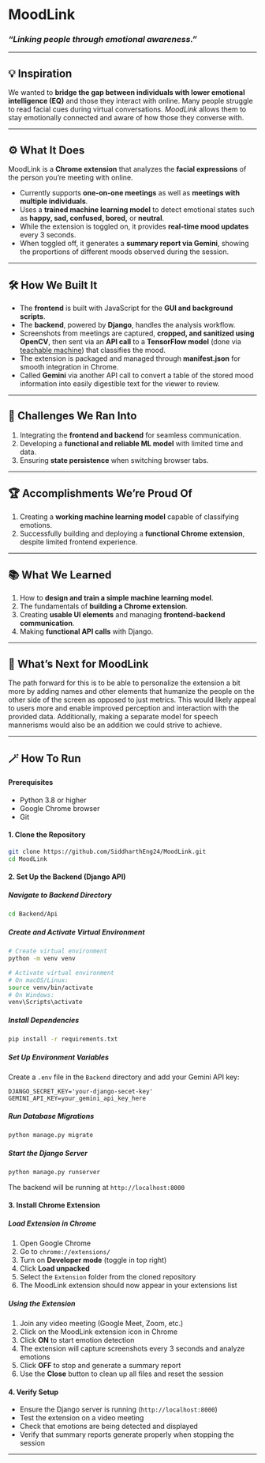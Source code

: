 # MoodLink  
### *“Linking people through emotional awareness.”*  

---

## 💡 Inspiration  
We wanted to **bridge the gap between individuals with lower emotional intelligence (EQ)** and those they interact with online. Many people struggle to read facial cues during virtual conversations. *MoodLink* allows them to stay emotionally connected and aware of how those they converse with.

---

## ⚙️ What It Does  
MoodLink is a **Chrome extension** that analyzes the **facial expressions** of the person you’re meeting with online.  

- Currently supports **one-on-one meetings** as well as **meetings with multiple individuals**.  
- Uses a **trained machine learning model** to detect emotional states such as **happy, sad, confused, bored,** or **neutral**.  
- While the extension is toggled on, it provides **real-time mood updates** every 3 seconds.  
- When toggled off, it generates a **summary report via Gemini**, showing the proportions of different moods observed during the session.


---

## 🛠️ How We Built It  
- The **frontend** is built with JavaScript for the **GUI and background scripts**.  
- The **backend**, powered by **Django**, handles the analysis workflow.  
- Screenshots from meetings are captured, **cropped, and sanitized using OpenCV**, then sent via an **API call** to a **TensorFlow model** (done via [teachable machine](https://teachablemachine.withgoogle.com/train/pose)) that classifies the mood. 
- The extension is packaged and managed through **manifest.json** for smooth integration in Chrome.
- Called **Gemini** via another API call to convert a table of the stored mood information into easily digestible text for the viewer to review.  

---

## 🚧 Challenges We Ran Into  
1. Integrating the **frontend and backend** for seamless communication.  
2. Developing a **functional and reliable ML model** with limited time and data.  
3. Ensuring **state persistence** when switching browser tabs.  

---

## 🏆 Accomplishments We’re Proud Of  
1. Creating a **working machine learning model** capable of classifying emotions.  
2. Successfully building and deploying a **functional Chrome extension**, despite limited frontend experience.  

---

## 📚 What We Learned  
1. How to **design and train a simple machine learning model**.  
2. The fundamentals of **building a Chrome extension**.  
3. Creating **usable UI elements** and managing **frontend-backend communication**.  
4. Making **functional API calls** with Django.  

---

## 🚀 What’s Next for MoodLink  
The path forward for this is to be able to personalize the extension a bit more by adding names and other elements that humanize the people on the other side of the screen as opposed to just metrics. This would likely appeal to users more and enable improved perception and interaction with the provided data. Additionally, making a separate model for speech mannerisms would also be an addition we could strive to achieve.

---

## 🪄 How To Run

#### Prerequisites
- Python 3.8 or higher
- Google Chrome browser
- Git

#### 1. Clone the Repository
```bash
git clone https://github.com/SiddharthEng24/MoodLink.git
cd MoodLink
```

#### 2. Set Up the Backend (Django API)

##### Navigate to Backend Directory
```bash
cd Backend/Api
```

##### Create and Activate Virtual Environment
```bash
# Create virtual environment
python -m venv venv

# Activate virtual environment
# On macOS/Linux:
source venv/bin/activate
# On Windows:
venv\Scripts\activate
```

##### Install Dependencies
```bash
pip install -r requirements.txt
```

##### Set Up Environment Variables
Create a `.env` file in the `Backend` directory and add your Gemini API key:
```
DJANGO_SECRET_KEY='your-django-secet-key'
GEMINI_API_KEY=your_gemini_api_key_here
```

##### Run Database Migrations
```bash
python manage.py migrate
```

##### Start the Django Server
```bash
python manage.py runserver
```
The backend will be running at `http://localhost:8000`

#### 3. Install Chrome Extension

##### Load Extension in Chrome
1. Open Google Chrome
2. Go to `chrome://extensions/`
3. Turn on **Developer mode** (toggle in top right)
4. Click **Load unpacked**
5. Select the `Extension` folder from the cloned repository
6. The MoodLink extension should now appear in your extensions list

##### Using the Extension
1. Join any video meeting (Google Meet, Zoom, etc.)
2. Click on the MoodLink extension icon in Chrome
3. Click **ON** to start emotion detection
4. The extension will capture screenshots every 3 seconds and analyze emotions
5. Click **OFF** to stop and generate a summary report
6. Use the **Close** button to clean up all files and reset the session

#### 4. Verify Setup
- Ensure the Django server is running (`http://localhost:8000`)
- Test the extension on a video meeting
- Check that emotions are being detected and displayed
- Verify that summary reports generate properly when stopping the session

---